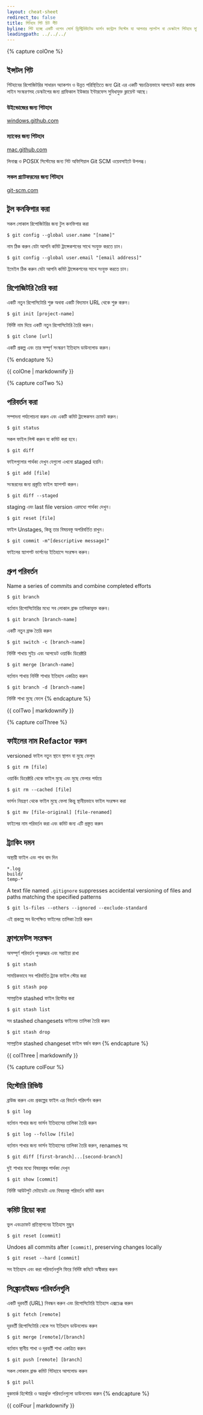 ```yaml
---
layout: cheat-sheet
redirect_to: false
title: গিটহাব গিট চিট শীট
byline: গিট হচ্ছে একটি ওপেন সোর্স ড্রিস্ট্রিবিউটেড ভার্শন কন্ট্রোল সিস্টেম যা আপনার ল্যাপটপ বা ডেস্কটপে গিটহাব সুবিধাদি প্রদান করে। এই চিট শীটে সাধারনভাবে ব্যবহৃত গিট কমান্ড লাইনের নির্দেশনা দেওয়া আছে ।
leadingpath: ../../../
---
```


{% capture colOne %}
## ইন্সটল গিট
গিটহাবের রিপোজিটরির  সাধারন অ্যাকশন ও  উন্নত পরিস্থিতিতে জন্য Git এর একটি স্বয়ংক্রিয়ভাবে আপডেট করার কমান্ড লাইন সংস্করণসহ  ডেস্কটপের জন্য গ্রাফিকাল ইউজার ইন্টারফেস সুবিধাযুক্ত ক্লায়েন্ট আছে।

### উইন্ডোজের জন্য গিটহাব
[windows.github.com](https://windows.github.com)

### ম্যাকের জন্য গিটহাব
[mac.github.com](https://mac.github.com)

লিনাক্স ও POSIX সিস্টেমের জন্য গিট অফিশিয়াল Git SCM ওয়েবসাইটে উপলব্ধ।

### সকল প্ল্যাটফরমের জন্য গিটহাব
[git-scm.com](https://git-scm.com)

## টুল কনফিগার করা
সকল লোকাল রিপোজিটরির জন্য টুল কনফিগার করা

```$ git config --global user.name "[name]"```

নাম ঠিক করুন যেটা আপনি কমিট ট্রান্সেকশনের সাথে  সংযুক্ত করতে চান।


```$ git config --global user.email "[email address]"```

ইমেইল ঠিক করুন যেটা আপনি কমিট ট্রান্সেকশনের সাথে  সংযুক্ত করতে চান।


## রিপোজিটরি তৈরি করা
একটি নতুন রিপোসিটোরি শুরু অথবা একটি বিদ্যমান URL থেকে শুরু করুন।


```$ git init [project-name]```

নির্দিষ্ট নাম দিয়ে একটি নতুন  রিপোসিটোরি তৈরি করুন।


```$ git clone [url]```

একটি প্রকল্প এবং তার সম্পূর্ণ সংস্করণ ইতিহাস ডাউনলোড করুন।

{% endcapture %}
<div class="col-md-6">
{{ colOne | markdownify }}
</div>


{% capture colTwo %}

## পরিবর্তন করা
সম্পাদনা পর্যালোচনা করুন এবং একটি কমিট ট্রান্সেকসন ক্রাফট করুন।


```$ git status```

সকল ফাইল লিস্ট করুন যা কমিট করা হবে।


```$ git diff```

ফাইলগুলোর পার্থক্য দেখুন যেগুলো এখনো staged হয়নি।


```$ git add [file]```

সংস্করনের  জন্য প্রস্তুতি ফাইল স্ন্যাপশট করুন।


```$ git diff --staged```

staging এবং last file version এরমধ্যে পার্থক্য দেখুন।


```$ git reset [file]```

ফাইল Unstages, কিন্তু তার বিষয়বস্তু অপরিবর্তিত রাখুন।


```$ git commit -m"[descriptive message]"```

ফাইলের  স্ন্যাপশট ভার্শনের ইতিহাসে সংরক্ষন করুন।

## গ্রুপ পরিবর্তন
Name a series of commits and combine completed efforts


```$ git branch```

বর্তমান রিপোসিটোরির মধ্যে সব লোকাল ব্রাঞ্চ তালিকাভুক্ত করুন।


```$ git branch [branch-name]```

একটি নতুন ব্রাঞ্চ তৈরি করুন


```$ git switch -c [branch-name]```

নির্দিষ্ট শাখায় সুইচ এবং আপডেট ওয়ার্কিং ডিরেক্টরি


```$ git merge [branch-name]```

বর্তমান শাখায় নির্দিষ্ট শাখার ইতিহাস একত্রিত করুন


```$ git branch -d [branch-name]```

নির্দিষ্ট শাখা মুছে ফেলে
{% endcapture %}
<div class="col-md-6">
{{ colTwo | markdownify }}
</div>
<div class="clearfix"></div>


{% capture colThree %}
## ফাইলের নাম Refactor করুন
versioned ফাইল নতুন স্থানে স্থাপন বা মুছে ফেলুন


```$ git rm [file]```

ওয়ার্কিং ডিরেক্টরি থেকে ফাইল মুছে এবং মুছে ফেলার পর্যায়ে


```$ git rm --cached [file]```

ভার্সন নিয়ন্ত্রণ থেকে ফাইল মুছে ফেলা কিন্তু স্থানীয়ভাবে ফাইল সংরক্ষন করা


```$ git mv [file-original] [file-renamed]```

ফাইলের নাম পরিবর্তন করা এবং কমিট জন্য এটি প্রস্তুত করুন

## ট্র্যাকিং দমন
অস্থায়ী ফাইল এবং পাথ বাদ দিন

```
*.log
build/
temp-*
```

A text file named `.gitignore` suppresses accidental versioning of files and paths matching the specified patterns


```$ git ls-files --others --ignored --exclude-standard```

এই প্রকল্পে সব উপেক্ষিত ফাইলের  তালিকা তৈরি করুন

## ফ্রাগমেন্টস সংরক্ষন
অসম্পূর্ণ পরিবর্তন পুনরুদ্ধার এবং সরাইয়া রাখা


```$ git stash```

সাময়িকভাবে সব পরিবর্তিত ট্র্যাক ফাইল স্টোর করা


```$ git stash pop```

সাম্প্রতিক stashed ফাইল রিস্টোর করা


```$ git stash list```

সব stashed changesets ফাইলের তালিকা তৈরি করুন


```$ git stash drop```

সাম্প্রতিক stashed changeset ফাইল বর্জন করুন
{% endcapture %}
<div class="col-md-6">
{{ colThree | markdownify }}
</div>

{% capture colFour %}
## হিস্টোরি রিভিউ
ব্রাউজ করুন এবং প্রকল্পের ফাইল এর বিবর্তন পরিদর্শন করুন


```$ git log```

বর্তমান শাখার জন্য ভার্সন ইতিহাসের তালিকা তৈরি করুন


```$ git log --follow [file]```

বর্তমান শাখার জন্য ভার্সন ইতিহাসের তালিকা তৈরি করুন, renames সহ


```$ git diff [first-branch]...[second-branch]```

দুই শাখার মধ্যে বিষয়বস্তুর পার্থক্য দেখুন


```$ git show [commit]```

নির্দিষ্ট আউটপুট মেটাডেটা এবং বিষয়বস্তু পরিবর্তন কমিট করুন

## কমিট রিডো করা
ভুল এবংক্রাফট  প্রতিস্থাপনের  ইতিহাস মুছুন


```$ git reset [commit]```

Undoes all commits after `[commit]`, preserving changes locally


```$ git reset --hard [commit]```

সব ইতিহাস এবং করা পরিবর্তনগুলি ফিরে নির্দিষ্ট কমিটে অস্বীকার করুন

## সিঙ্ক্রোনাইজড  পরিবর্তনগুলি
একটি দূরবর্তী (URL) নিবন্ধন করুন এবং রিপোসিটোরি ইতিহাস এক্সচেঞ্জ করুন


```$ git fetch [remote]```

দূরবর্তী রিপোসিটোরি  থেকে সব ইতিহাস ডাউনলোড করুন


```$ git merge [remote]/[branch]```

বর্তমান স্থানীয় শাখা ও  দূরবর্তী শাখা একত্রিত করুন


```$ git push [remote] [branch]```

সকল লোকাল ব্রাঞ্চ কমিট গিটহাবে আপলোড করুন


```$ git pull```

বুকমার্ক হিস্টোরি ও অন্তর্ভুক্ত পরিবর্তনগুলো ডাউনলোড করুন
{% endcapture %}
<div class="col-md-6">
{{ colFour | markdownify }}
</div>
